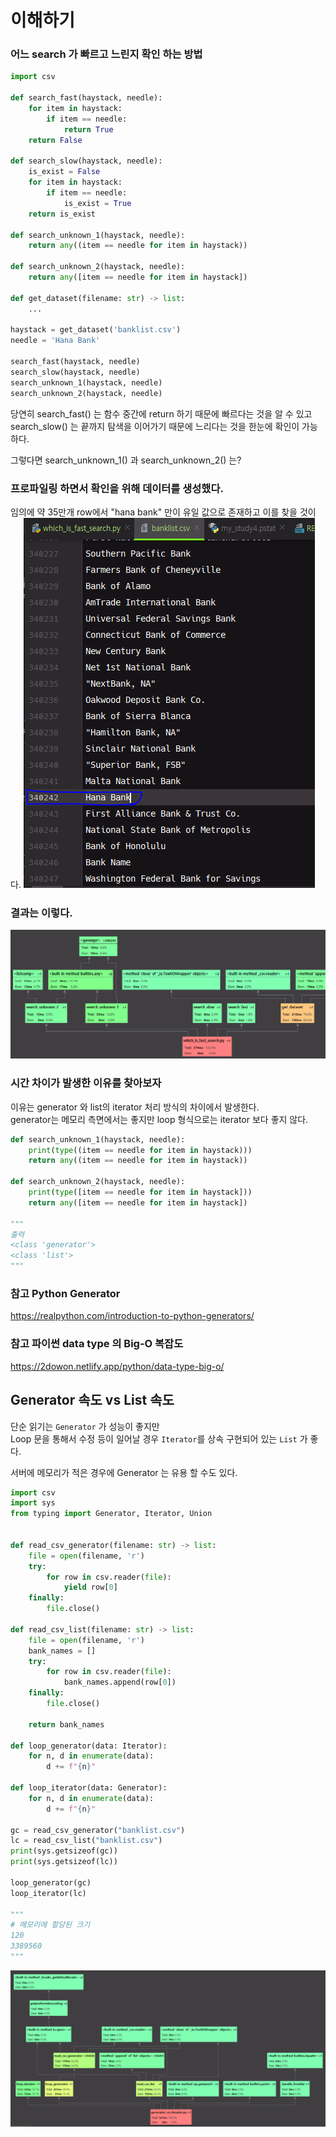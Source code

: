 # 이해하기

### 어느 search 가 빠르고 느린지 확인 하는 방법
```python
import csv

def search_fast(haystack, needle):
    for item in haystack:
        if item == needle:
            return True
    return False

def search_slow(haystack, needle):
    is_exist = False
    for item in haystack:
        if item == needle:
            is_exist = True
    return is_exist

def search_unknown_1(haystack, needle):
    return any((item == needle for item in haystack))

def search_unknown_2(haystack, needle):
    return any([item == needle for item in haystack])

def get_dataset(filename: str) -> list:
    ...

haystack = get_dataset('banklist.csv')
needle = 'Hana Bank'

search_fast(haystack, needle)
search_slow(haystack, needle)
search_unknown_1(haystack, needle)
search_unknown_2(haystack, needle)
```
당연히 search_fast() 는 함수 중간에 return 하기 때문에 빠르다는 것을 알 수 있고
search_slow() 는 끝까지 탐색을 이어가기 때문에 느리다는 것을 한눈에 확인이 가능하다.

그렇다면 search_unknown_1() 과 search_unknown_2() 는?
 
### 프로파일링 하면서 확인을 위해 데이터를 생성했다.
임의에 약 35만개 row에서 "hana bank" 만이 유일 값으로 존재하고 이를 찾을 것이다.
![1-1](https://github.com/sanggi-wjg/my_study/blob/main/High-Performance-Python/data/1-1.png?raw=true)

### 결과는 이렇다.
![1-2](https://github.com/sanggi-wjg/my_study/blob/main/High-Performance-Python/data/1-2.png?raw=true)

### 시간 차이가 발생한 이유를 찾아보자
이유는 generator 와 list의 iterator 처리 방식의 차이에서 발생한다.  
generator는 메모리 측면에서는 좋지만 loop 형식으로는 iterator 보다 좋지 않다.
```python
def search_unknown_1(haystack, needle):
    print(type((item == needle for item in haystack)))
    return any((item == needle for item in haystack))

def search_unknown_2(haystack, needle):
    print(type([item == needle for item in haystack]))
    return any([item == needle for item in haystack])

"""
출력
<class 'generator'>
<class 'list'>
"""
```
### 참고 Python Generator
https://realpython.com/introduction-to-python-generators/

### 참고 파이썬 data type 의 Big-O 복잡도
https://2dowon.netlify.app/python/data-type-big-o/


## Generator 속도 vs List 속도
단순 읽기는 ``Generator`` 가 성능이 좋지만   
Loop 문을 통해서 수정 등이 일어날 경우 ``Iterator``를 상속 구현되어 있는 ``List`` 가 좋다.

서버에 메모리가 적은 경우에 Generator 는 유용 할 수도 있다. 
```python
import csv
import sys
from typing import Generator, Iterator, Union


def read_csv_generator(filename: str) -> list:
    file = open(filename, 'r')
    try:
        for row in csv.reader(file):
            yield row[0]
    finally:
        file.close()

def read_csv_list(filename: str) -> list:
    file = open(filename, 'r')
    bank_names = []
    try:
        for row in csv.reader(file):
            bank_names.append(row[0])
    finally:
        file.close()

    return bank_names

def loop_generator(data: Iterator):
    for n, d in enumerate(data):
        d += f"{n}"

def loop_iterator(data: Generator):
    for n, d in enumerate(data):
        d += f"{n}"

gc = read_csv_generator("banklist.csv")
lc = read_csv_list("banklist.csv")
print(sys.getsizeof(gc))
print(sys.getsizeof(lc))

loop_generator(gc)
loop_iterator(lc)

"""
# 메모리에 할당된 크기
120
3389560
"""
```
![1-3](https://github.com/sanggi-wjg/my_study/blob/main/High-Performance-Python/data/1-3.png?raw=true)